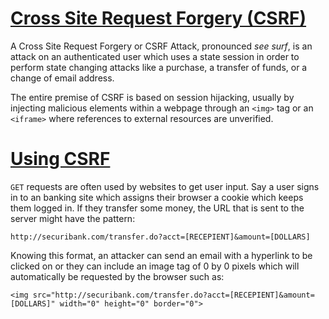# [Cross Site Request Forgery (CSRF)](https://ctf101.org/web-exploitation/cross-site-request-forgery/what-is-cross-site-request-forgery/)

A Cross Site Request Forgery or CSRF Attack, pronounced *see surf*, is an attack on an authenticated user which uses a state session in order to perform state changing attacks like a purchase, a transfer of funds, or a change of email address.

The entire premise of CSRF is based on session hijacking, usually by injecting malicious elements within a webpage through an `<img>` tag or an `<iframe>` where references to external resources are unverified.

# [Using CSRF](https://ctf101.org/web-exploitation/cross-site-request-forgery/what-is-cross-site-request-forgery/)

`GET` requests are often used by websites to get user input. Say a user signs in to an banking site which assigns their browser a cookie which keeps them logged in. If they transfer some money, the URL that is sent to the server might have the pattern:

`http://securibank.com/transfer.do?acct=[RECEPIENT]&amount=[DOLLARS]`

Knowing this format, an attacker can send an email with a hyperlink to be clicked on or they can include an image tag of 0 by 0 pixels which will automatically be requested by the browser such as:

`<img src="http://securibank.com/transfer.do?acct=[RECEPIENT]&amount=[DOLLARS]" width="0" height="0" border="0">`
